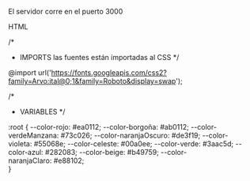 El servidor corre en el puerto 3000

HTML
 <!-- ETIQUETAS LINK PARA VINCULAR CON FONTAWESOME  -->
  <script src="https://kit.fontawesome.com/3f21023fe6.js" crossorigin="anonymous"></script>
 


/* 
- IMPORTS las fuentes están importadas al CSS
*/

@import url('https://fonts.googleapis.com/css2?family=Arvo:ital@0;1&family=Roboto&display=swap');

/*
- VARIABLES
*/

:root {
    --color-rojo: #ea0112;
    --color-borgoña: #ab0112;
    --color-verdeManzana: #73c026;
    --color-naranjaOscuro: #de3f19;
    --color-violeta: #55068e;
    --color-celeste: #00a0ee;
    --color-verde: #3aac5d;
    --color-azul: #282083; 
    --color-beige: #b49759;
    --color-naranjaClaro: #e88102;     
}

